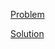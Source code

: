 [Problem](https://leetcode.com/problems/binary-tree-inorder-traversal)

[Solution](https://leetcode.com/problems/binary-tree-inorder-traversal/solutions/3242860/94-binary-tree-inorder-traversal-simple-solution)
